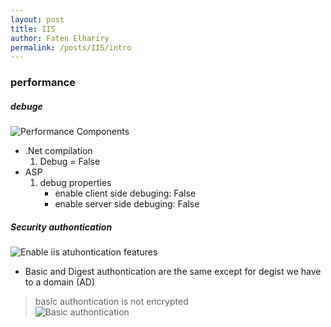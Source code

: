 ```yaml
---
layout: post
title: IIS
author: Faten Elhariry
permalink: /posts/IIS/intro
---
```

### performance 
##### debuge 
![Performance Components](/images/aws/image-1.png)

- .Net compilation 
    1. Debug = False
- ASP 
    1. debug properties 
        - enable client side debuging: False 
        - enable server side debuging: False


##### Security authontication 
![Enable iis atuhontication features](/images/aws/image-2.png)

- Basic and Digest authontication are the same except for degist we have to a domain (AD) 
> basic authontication is not encrypted   
![Basic authontication](/images/aws/image-3.png)